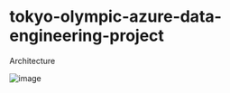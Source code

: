 # tokyo-olympic-azure-data-engineering-project

Architecture


![image](https://github.com/Hordiychuk-Radion/tokyo-olympic-azure-data-engineering-project/assets/139583782/8efe1096-cb89-4df4-8e0a-33aa22561b7a)

